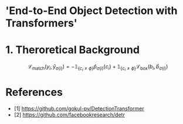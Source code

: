 # 'End-to-End Object Detection with Transformers'

# 1. Theroretical Background
$$\mathcal{L}_{\text{match}}(y_{i}, \hat{y}_{\sigma(i)}) = -\mathbb{1}_{\{c_{i} \neq \phi\}}\hat{p}_{\sigma(i)}(c_{i}) + \mathbb{1}_{\{c_{i} \neq \phi\}}\mathcal{L}_{\text{box}}(b_{i}, \hat{b}_{\sigma(i)})$$

# References
- [1] https://github.com/gokul-pv/DetectionTransformer
- [2] https://github.com/facebookresearch/detr
